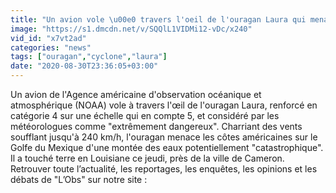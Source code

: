 ```yaml
---
title: "Un avion vole \u00e0 travers l'oeil de l'ouragan Laura qui menace la Louisiane et le Texas"
image: "https://s1.dmcdn.net/v/SQQlL1VIDMi12-vDc/x240"
vid_id: "x7vt2ad"
categories: "news"
tags: ["ouragan","cyclone","laura"]
date: "2020-08-30T23:36:05+03:00"
---
```

Un avion de l'Agence américaine d'observation océanique et atmosphérique (NOAA) vole à travers l'œil de l'ouragan Laura, renforcé en catégorie 4 sur une échelle qui en compte 5, et considéré par les météorologues comme &quot;extrêmement dangereux&quot;. Charriant des vents soufflant jusqu'à 240 km/h, l'ouragan menace les côtes américaines sur le Golfe du Mexique d'une montée des eaux potentiellement &quot;catastrophique&quot;. Il a touché terre en Louisiane ce jeudi, près de la ville de Cameron.  <br>Retrouver toute l’actualité, les reportages, les enquêtes, les opinions et les débats de &quot;L’Obs&quot; sur notre site : 

